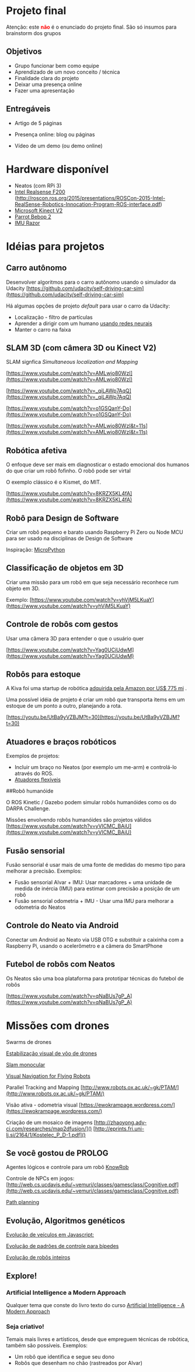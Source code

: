 # Projeto final

Atenção: este <font color=red>**não**</font> é o enunciado do projeto final. São só insumos para brainstorm dos grupos

## Objetivos

* Grupo funcionar bem como equipe
* Aprendizado de um novo conceito / técnica
* Finalidade clara do projeto
* Deixar uma presença online
* Fazer uma apresentação


## Entregáveis

* Artigo de 5 páginas

* Presença online: blog ou páginas

* Vídeo de um demo (ou demo online)


# Hardware disponível

* Neatos (com RPi 3)
* [Intel Realsense F200](http://roscon.ros.org/2016/presentations/ROSCon2016_Intel_RealSense.pdf) (http://roscon.ros.org/2015/presentations/ROSCon-2015-Intel-RealSense-Robotics-Innocation-Program-ROS-interface.pdf)
* [Microsoft Kinect V2](https://www.youtube.com/watch?v=YZwlt2msvpI)
* [Parrot Bebop 2](https://www.youtube.com/watch?v=INXMAZvtCw8)
* [IMU Razor](https://www.youtube.com/watch?v=NUNXcr_u9pM)


# Idéias para projetos

## Carro autônomo
Desenvolver algoritmos para o carro autônomo usando o simulador da Udacity
[https://github.com/udacity/self-driving-car-sim](https://github.com/udacity/self-driving-car-sim)

Há algumas opções de projeto *default* para usar o carro da Udacity:

* Localização - filtro de partículas
* Aprender a dirigir com um humano [usando redes neurais](http://jeremyshannon.com/2017/02/10/udacity-sdcnd-behavioral-cloning.html)
* Manter o carro na faixa




## SLAM 3D (com câmera 3D ou Kinect V2)
SLAM signfica *Simultaneous localization and Mapping*

[https://www.youtube.com/watch?v=AMLwjo80WzI](https://www.youtube.com/watch?v=AMLwjo80WzI)

[https://www.youtube.com/watch?v=_qiLAWp7AqQ](https://www.youtube.com/watch?v=_qiLAWp7AqQ)

[https://www.youtube.com/watch?v=o1GSQanY-Do](https://www.youtube.com/watch?v=o1GSQanY-Do)

[https://www.youtube.com/watch?v=AMLwjo80WzI&t=11s](https://www.youtube.com/watch?v=AMLwjo80WzI&t=11s)

## Robótica afetiva

O enfoque deve ser mais em diagnosticar o estado emocional dos humanos do que criar um robô fofinho. O robô pode ser virtal

O exemplo clássico é o Kismet, do MIT.

[https://www.youtube.com/watch?v=8KRZX5KL4fA](https://www.youtube.com/watch?v=8KRZX5KL4fA)


## Robô para Design de Software

Criar um robô pequeno e barato usando Raspberry Pi Zero ou Node MCU para ser usado na disciplinas de Design de Software

Inspiração: [MicroPython](https://micropython.org/)



## Classificação de objetos em 3D

Criar uma missão para um robô em que seja necessário reconhece rum objeto em 3D.

Exemplo: [https://www.youtube.com/watch?v=yhVjM5LKuaY](https://www.youtube.com/watch?v=yhVjM5LKuaY)

## Controle de robôs com gestos
Usar uma câmera 3D para entender o que o usuário quer

[https://www.youtube.com/watch?v=Yag0UCiUdwM](https://www.youtube.com/watch?v=Yag0UCiUdwM)

## Robôs para estoque

A Kiva foi uma startup de robótica [adquirida pela Amazon por US$ 775 mi](https://www.therobotreport.com/news/filling-the-void-left-by-kiva-systems-acquisition-by-amazon) .

Uma possível idéia de projeto é criar um robô que transporta items em um estoque de um ponto a outro, planejando a rota.

[https://youtu.be/UtBa9yVZBJM?t=30](https://youtu.be/UtBa9yVZBJM?t=30)


## Atuadores e braços robóticos

Exemplos de projetos:

* Incluir um braço no Neatos  (por exemplo um me-arm) e controlá-lo através do ROS.
* [Atuadores flexíveis](https://www.extremetech.com/extreme/174723-soft-robotic-gripper-uses-vacuum-pressure-and-a-beanbag-to-move-objects)


##Robô humanóide

O ROS Kinetic / Gazebo podem simular robôs humanóides como os do DARPA Challenge.

Missões envolvendo robôs humanóides são projetos válidos
[https://www.youtube.com/watch?v=yVICMC_BAiU](https://www.youtube.com/watch?v=yVICMC_BAiU)



## Fusão sensorial

Fusão sensorial é usar mais de uma fonte de medidas do mesmo tipo para melhorar a precisão. Exemplos:
* Fusão sensorial Alvar + IMU: Usar marcadores + uma unidade de medida de inércia (IMU) para estimar com precisão a posição de um robô
* Fusão sensorial odometria +  IMU - Usar uma IMU para melhorar a odometria do Neatos


## Controle  do Neato via Android

Conectar um Android ao Neato via USB OTG e substituir a caixinha com a Raspberry Pi, usando o acelerômetro e a câmera do SmartPhone




## Futebol de robôs com Neatos

Os Neatos são uma boa plataforma para prototipar técnicas do futebol de robôs

[https://www.youtube.com/watch?v=qNaBUs7gP_A](https://www.youtube.com/watch?v=qNaBUs7gP_A)


# Missões com drones

Swarms de drones

[Estabilização visual de vôo de drones](https://www.youtube.com/watch?v=59TWljDYmB8)

[Slam monocular](https://www.youtube.com/watch?v=ufvPS5wJAx0)

[Visual Navigation for Flying Robots](https://www.youtube.com/watch?v=f5khDPUMYmQ)







Parallel Tracking and Mapping
[http://www.robots.ox.ac.uk/~gk/PTAM/](http://www.robots.ox.ac.uk/~gk/PTAM/)

Visão ativa - odometria visual
[https://ewokrampage.wordpress.com/](https://ewokrampage.wordpress.com/)

Criação de um mosaico de imagens
[http://zhaoyong.adv-ci.com/researches/map2dfusion/]()
[http://eprints.fri.uni-lj.si/2164/1/Kostelec_P_D-1.pdf]()

## Se você gostou de PROLOG

Agentes lógicos e controle para um robô [KnowRob](http://www.knowrob.org/blog/application_of_knowrob_tidying_up_a_kitchen)


Controle de NPCs em jogos: [http://web.cs.ucdavis.edu/~vemuri/classes/gamesclass/Cognitive.pdf](http://web.cs.ucdavis.edu/~vemuri/classes/gamesclass/Cognitive.pdf)

[Path planning](https://qiao.github.io/PathFinding.js/visual/)


## Evolução, Algoritmos genéticos

[Evolução de veículos em Javascript:](http://rednuht.org/genetic_cars_2/)

[Evolução de padrões de controle para bípedes](http://robohub.org/pleurobot-multimodal-locomotion-in-a-bioinspired-robot/)

[Evolução de robôs inteiros](https://www.youtube.com/watch?v=JBgG_VSP7f8)

## Explore!

### Artificial Intelligence a Modern Approach
Qualquer tema que conste do  livro texto do curso [Artificial Intelligence - A Modern Approach](http://aima.cs.berkeley.edu/contents.html)

### Seja criativo!

Temais mais livres e artísticos, desde que empreguem técnicas de robótica, também são possíveis. Exemplos:
* Um robô que identifica e segue seu dono
* Robôs que desenham no chão (rastreados por Alvar)

